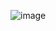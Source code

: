 ![image](https://github.com/LeonardoFgueiredo/nlw-notes/assets/59649767/cd1cc16b-55f2-47eb-a5ad-5e7c64e53877)
